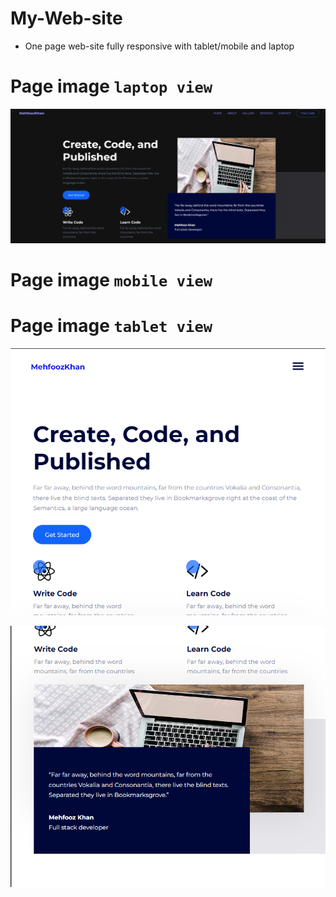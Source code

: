 # My-Web-site
- One page web-site fully responsive with tablet/mobile and laptop
# Page image `laptop view`

![image](https://github.com/mehfoozkhangithub/My-Web-site/blob/main/images/Screenshot_20221108_114838.png?raw=true)

# Page image `mobile view`


# Page image `tablet view`

![tab-img](https://github.com/mehfoozkhangithub/My-Web-site/blob/main/images/Screenshot_20221108_115531.png?raw=true)

![tab-img](https://github.com/mehfoozkhangithub/My-Web-site/blob/main/images/Screenshot_20221108_115542.png?raw=true)
